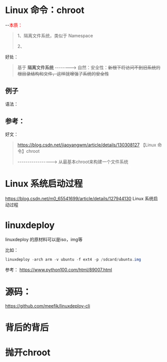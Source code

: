 # Linux 命令：chroot

--<font color='red'>本质：</font>

> 1、隔离文件系统，类似于  Namespace
>
> 2、

好处：

> 基于 **隔离文件系统** --------> 自然：安全性：~~新根下将访问不到旧系统的根目录结构和文件，这样就增强了系统的安全性~~



## 例子

语法：



## 参考：

好文：

> https://blog.csdn.net/jiaoyangwm/article/details/130308127   【Linux 命令】chroot
>
> ----------------->  从最基本chroot来构建一个文件系统





# Linux 系统启动过程

https://blog.csdn.net/m0_65541699/article/details/127944130  Linux 系统启动过程



# linuxdeploy 

linuxdeploy 的原材料可以是iso，img等

比如：

```java
linuxdeploy -arch arm -v ubuntu -f ext4 -p /sdcard/ubuntu.img
```



参考：  https://www.python100.com/html/89007.html



# 源码：

https://github.com/meefik/linuxdeploy-cli

# 背后的背后 



# 抛开chroot